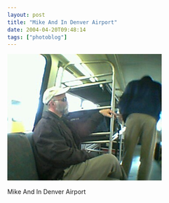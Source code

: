 ```yaml
---
layout: post
title: "Mike And In Denver Airport"
date: 2004-04-20T09:48:14
tags: ["photoblog"]
---
```


![Mike And In Denver Airport][1]

Mike And In Denver Airport

   [1]: /2004/04/20/12101844482_0.jpg



